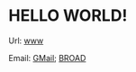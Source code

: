 # HELLO WORLD!

Url: [www](https://araman.rbind.io/)

Email: [GMail](aayushraman09@gmail.com); [BROAD](araman@broadinstitute.org)
